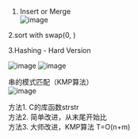 1. Insert or Merge  
![image](https://user-images.githubusercontent.com/50080058/119429923-67173f00-bd42-11eb-825e-e765dd652b57.png)







2.sort with swap(0, )  

3.Hashing - Hard Version  

![image](https://user-images.githubusercontent.com/50080058/119432080-49e46f80-bd46-11eb-9b77-9349bdd30e4d.png)
![image](https://user-images.githubusercontent.com/50080058/119432092-4f41ba00-bd46-11eb-89f8-1e1c1111e507.png)


串的模式匹配（KMP算法）  
![image](https://user-images.githubusercontent.com/50080058/119432195-7dbf9500-bd46-11eb-88ff-fb545d0c6643.png)

方法1. C的库函数strstr  
方法2. 简单改进，从末尾开始比  
方法3. 大师改进，KMP算法 T=O(n+m)  
